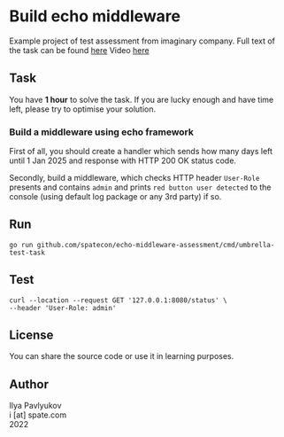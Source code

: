 # Build echo middleware

Example project of test assessment from imaginary company. Full text of the task can be found [here](docs/testtask.pdf)
Video [here](https://youtu.be/Lsh3ylmXdJ8)

## Task

You have **1 hour** to solve the task. If you are lucky enough and have time left, please try to optimise your solution.

### Build a middleware using echo framework

First of all, you should create a handler which sends how many days left until 1 Jan 2025 and response with HTTP 200 OK status code.

Secondly, build a middleware, which checks HTTP header `User-Role` presents and contains `admin` and prints `red button user detected` to the console (using default log package or any 3rd party) if so.

## Run

```shell
go run github.com/spatecon/echo-middleware-assessment/cmd/umbrella-test-task
```

## Test

```shell
curl --location --request GET '127.0.0.1:8080/status' \
--header 'User-Role: admin'
```

## License

You can share the source code or use it in learning purposes.

## Author

Ilya Pavlyukov<br>
i [at] spate.com<br>
2022
